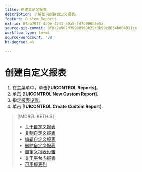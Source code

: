 ```yaml
---
title: 创建自定义报表
description: 了解如何创建自定义报表。
feature: Custom Reports
exl-id: 07ab797f-4c9e-4241-a9a5-fd7d006b5e5a
source-git-commit: 0f0a2e907d39900968b29c3b59c8034b604911ce
workflow-type: tm+mt
source-wordcount: '50'
ht-degree: 4%

---
```


# 创建自定义报表

1. 在主菜单中，单击&#x200B;**[!UICONTROL Reports]**。
1. 单击 **[!UICONTROL New Custom Report]**.
1. 指定[报表设置](/help/dsp/reports/report-settings.md)。
1. 单击 **[!UICONTROL Create Custom Report]**.

>[!MORELIKETHIS]
>
>* [关于自定义报表](/help/dsp/reports/report-about.md)
>* [复制自定义报表](/help/dsp/reports/report-copy.md)
>* [编辑自定义报表](/help/dsp/reports/report-edit.md)
>* [删除自定义报表](/help/dsp/reports/report-delete.md)
>* [自定义报表设置](/help/dsp/reports/report-settings.md)
>* [关于平台内报表](/help/dsp/campaign-management/reports/campaign-reports-about.md)
>* [可用报表列](/help/dsp/reports/report-columns.md)

